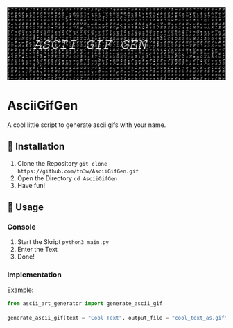 <div align="center">
    <img src="https://github.com/tn3w/AsciiGifGen/blob/master/example.gif">
</div>

# AsciiGifGen
A cool little script to generate ascii gifs with your name.

## 🚀 Installation
1. Clone the Repository
   `git clone https://github.com/tn3w/AsciiGifGen.gif`
2. Open the Directory
   `cd AsciiGifGen`
3. Have fun!

## 💩 Usage
### Console 
1. Start the Skript
   `python3 main.py`
2. Enter the Text
3. Done!

### Implementation
Example: 
```python
from ascii_art_generator import generate_ascii_gif

generate_ascii_gif(text = "Cool Text", output_file = "cool_text_as.gif", width = 600, height = 200, quite = True)
```
